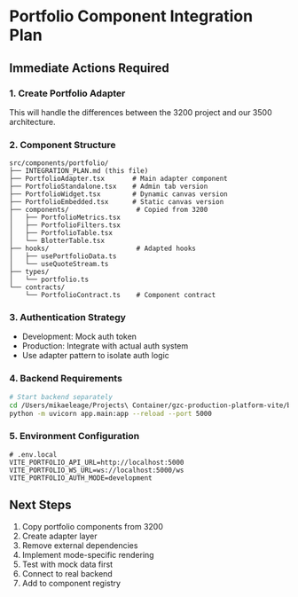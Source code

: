 # Portfolio Component Integration Plan

## Immediate Actions Required

### 1. Create Portfolio Adapter
This will handle the differences between the 3200 project and our 3500 architecture.

### 2. Component Structure
```
src/components/portfolio/
├── INTEGRATION_PLAN.md (this file)
├── PortfolioAdapter.tsx       # Main adapter component
├── PortfolioStandalone.tsx    # Admin tab version
├── PortfolioWidget.tsx        # Dynamic canvas version
├── PortfolioEmbedded.tsx      # Static canvas version
├── components/                 # Copied from 3200
│   ├── PortfolioMetrics.tsx
│   ├── PortfolioFilters.tsx
│   ├── PortfolioTable.tsx
│   └── BlotterTable.tsx
├── hooks/                      # Adapted hooks
│   ├── usePortfolioData.ts
│   └── useQuoteStream.ts
├── types/
│   └── portfolio.ts
└── contracts/
    └── PortfolioContract.ts    # Component contract
```

### 3. Authentication Strategy
- Development: Mock auth token
- Production: Integrate with actual auth system
- Use adapter pattern to isolate auth logic

### 4. Backend Requirements
```bash
# Start backend separately
cd /Users/mikaeleage/Projects\ Container/gzc-production-platform-vite/backend
python -m uvicorn app.main:app --reload --port 5000
```

### 5. Environment Configuration
```env
# .env.local
VITE_PORTFOLIO_API_URL=http://localhost:5000
VITE_PORTFOLIO_WS_URL=ws://localhost:5000/ws
VITE_PORTFOLIO_AUTH_MODE=development
```

## Next Steps
1. Copy portfolio components from 3200
2. Create adapter layer
3. Remove external dependencies
4. Implement mode-specific rendering
5. Test with mock data first
6. Connect to real backend
7. Add to component registry